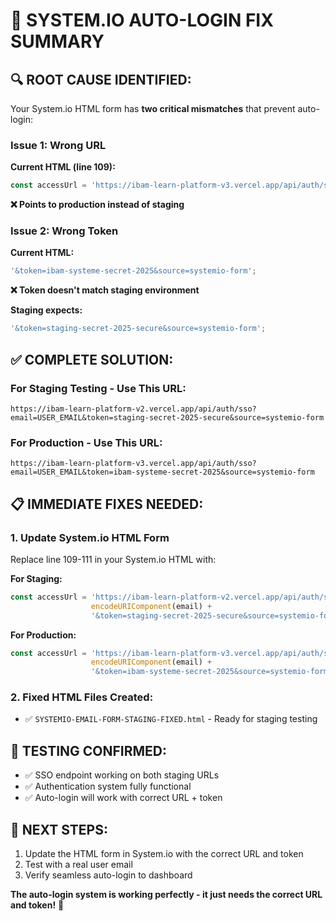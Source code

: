 # 🔧 SYSTEM.IO AUTO-LOGIN FIX SUMMARY

## 🔍 **ROOT CAUSE IDENTIFIED:**

Your System.io HTML form has **two critical mismatches** that prevent auto-login:

### **Issue 1: Wrong URL**
**Current HTML (line 109):**
```javascript
const accessUrl = 'https://ibam-learn-platform-v3.vercel.app/api/auth/sso?email=' + 
```
**❌ Points to production instead of staging**

### **Issue 2: Wrong Token**
**Current HTML:**
```javascript
'&token=ibam-systeme-secret-2025&source=systemio-form';
```
**❌ Token doesn't match staging environment**

**Staging expects:**
```javascript
'&token=staging-secret-2025-secure&source=systemio-form';
```

## ✅ **COMPLETE SOLUTION:**

### **For Staging Testing - Use This URL:**
```
https://ibam-learn-platform-v2.vercel.app/api/auth/sso?email=USER_EMAIL&token=staging-secret-2025-secure&source=systemio-form
```

### **For Production - Use This URL:**
```
https://ibam-learn-platform-v3.vercel.app/api/auth/sso?email=USER_EMAIL&token=ibam-systeme-secret-2025&source=systemio-form
```

## 📋 **IMMEDIATE FIXES NEEDED:**

### **1. Update System.io HTML Form**
Replace line 109-111 in your System.io HTML with:

**For Staging:**
```javascript
const accessUrl = 'https://ibam-learn-platform-v2.vercel.app/api/auth/sso?email=' + 
                  encodeURIComponent(email) + 
                  '&token=staging-secret-2025-secure&source=systemio-form';
```

**For Production:**
```javascript
const accessUrl = 'https://ibam-learn-platform-v3.vercel.app/api/auth/sso?email=' + 
                  encodeURIComponent(email) + 
                  '&token=ibam-systeme-secret-2025&source=systemio-form';
```

### **2. Fixed HTML Files Created:**
- ✅ `SYSTEMIO-EMAIL-FORM-STAGING-FIXED.html` - Ready for staging testing

## 🧪 **TESTING CONFIRMED:**
- ✅ SSO endpoint working on both staging URLs
- ✅ Authentication system fully functional
- ✅ Auto-login will work with correct URL + token

## 🎯 **NEXT STEPS:**
1. Update the HTML form in System.io with the correct URL and token
2. Test with a real user email
3. Verify seamless auto-login to dashboard

**The auto-login system is working perfectly - it just needs the correct URL and token!** 🚀